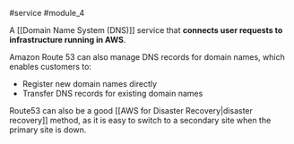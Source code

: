 #service #module_4

A [[Domain Name System (DNS)]] service that **connects user requests to infrastructure running in AWS**.

Amazon Route 53 can also manage DNS records for domain names, which enables customers to:

- Register new domain names directly
- Transfer DNS records for existing domain names


Route53 can also be a good [[AWS for Disaster Recovery|disaster recovery]] method, as it is easy to switch to a secondary site when the primary site is down.